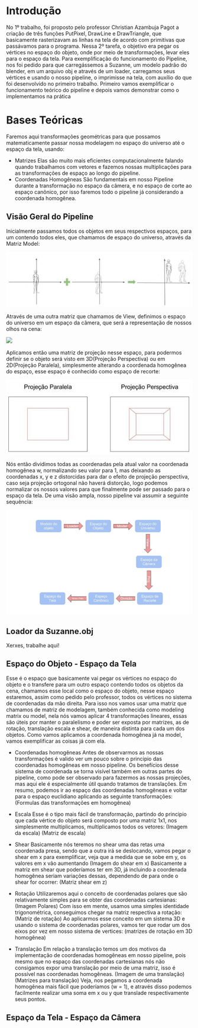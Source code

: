 # Introdução
No 1º trabalho, foi proposto pelo professor Christian Azambuja Pagot a criação de três funções PutPixel, DrawLine e DrawTriangle, que basicamente rasterizavam as linhas na tela de acordo com primitivas que passávamos para o programa.
Nessa 2º tarefa, o objetivo era pegar os vértices no espaço do objeto, onde por meio de transformações, levar eles para o espaço da tela. Para exemplificação do funcionamento do Pipeline, nos foi pedido para que carregássemos a Suzanne, um modelo padrão do blender, em um arquivo obj e através de um loader, carregamos seus vértices e usando o nosso pipeline, o imprimisse na tela, com auxílio do que foi desenvolvido no primeiro trabalho.
Primeiro vamos exemplificar o funcionamento teórico do pipeline e depois vamos demonstrar como o implementamos na prática

# Bases Teóricas
Faremos aqui transformações geométricas para que possamos matematicamente passar nossa modelagem no espaço do universo até o espaço da tela, usando:

 - Matrizes
Elas são muito mais eficientes computacionalmente falando quando trabalhamos com vetores e fazemos nossas multiplicações para as transformações de espaço ao longo do pipeline.
 - Coordenadas Homogêneas
São fundamentais em nosso Pipeline durante a transformação no espaço da câmera, e no espaço de corte ao espaço canônico, por isso faremos todo o pipeline já considerando a coordenada homogênea.

## Visão Geral do Pipeline

Inicialmente passamos todos os objetos em seus respectivos espaços, para um contendo todos eles, que chamamos de espaço do universo, através da Matriz Model:

<img src="https://github.com/douglasliralima/PIpelineGrafico/blob/master/Imagens/Imagem%20do%20objeto-universo.jpg">

Através de uma outra matriz que chamamos de View, definimos o espaço do universo em um espaço da câmera, que será a representação de nossos olhos na cena:

<img src="https://github.com/douglasliralima/PIpelineGrafico/blob/master/Imagens/Imagem%20da%20c%C3%A2mera%20nos%20personagens.jpg">

Aplicamos então uma matriz de projeção nesse espaço, para podermos definir se o objeto será visto em 3D(Projeção Perspectiva) ou em 2D(Projeção Paralela), simplesmente alterando a coordenada homogênea do espaço, esse espaço é conhecido como espaço de recorte:

<img src="https://github.com/douglasliralima/PIpelineGrafico/blob/master/Imagens/Imagem%20da%20diferen%C3%A7a%20de%20proje%C3%A7%C3%A3o.jpg">

Nós então dividimos todas as coordenadas pela atual valor na coordenada homogênea w, normalizando seu valor para 1, mas deixando as coordenadas x, y e z distorcidas para dar o efeito de projeção perspectiva, caso seja projeção ortogonal não haverá distorção, logo podemos normalizar os nossos valores para que finalmente pode ser passado para o espaço da tela.
De uma visão ampla, nosso pipeline vai assumir a seguinte sequência:

<img src="https://github.com/douglasliralima/PIpelineGrafico/blob/master/Imagens/Imagem%20do%20pipeline%20completo.jpg">

## Loador da Suzanne.obj 
Xerxes, trabalhe aqui!

## Espaço do Objeto - Espaço da Tela
Esse é o espaço que basicamente vai pegar os vértices no espaço do objeto e o transfere para um outro espaço contendo todos os objetos da cena, chamamos esse local como o espaço do objeto, nesse espaço estaremos, assim como pedido pelo professor, todos os vértices no sistema de coordenadas da mão direita.
Para isso nos vamos usar uma matriz que chamamos de matriz de modelagem, também conhecida como modeling matrix ou model, nela nós vamos aplicar 4 transformações lineares, essas são úteis por manter o paralelismo e poder ser exposta por matrizes, as de rotação, translação escala e shear, de maneira distinta para cada um dos objetos.
Como vamos aplicamos a coordenada homogênea já na model, vamos exemplificar as coisas já com ela.

 - Coordenadas homogêneas
Antes de observarmos as nossas transformações é valido ver um pouco sobre o principio das coordenadas homogêneas em nosso pipeline.
Os benefícios desse sistema de coordenada se torna visível também em outras partes do pipeline, como pode ser observado para fazermos as nossas projeções, mas aqui ele é especialmente útil quando tratamos de translações.
Em resumo, podemos ir ao espaço das coordenadas homogêneas e voltar para o espaço euclidiano aplicando as seguinte transformações:
		(Formulas das transformações em homogênea)

 - Escala
Esse é o tipo mais fácil de transformação, partindo do principio que cada vértice do objeto será composto por uma matriz 1x1, nos simplesmente multiplicamos, multiplicamos todos os vetores:
				(Imagem da escala)
				(Matriz de escala)
				
 - Shear
Basicamente nós teremos no shear uma das retas uma coordenada presa, sendo que a outra irá se deslocando, vamos pegar o shear em x para exemplificar, veja que a medida que se sobe em y, os valores em x vão aumentando
			(Imagem do shear em x)
Basicamente a matriz em shear que poderíamos ter em 3D, já incluindo a coordenada homogênea seriam variações dessas, dependendo de para onde o shear for ocorrer:
			(Matriz shear em z)
 - Rotação
Utilizaremos aqui o conceito de coordenadas polares que são relativamente simples para se obter das coordenadas cartesianas:
		(Imagem Polares)
Com isso em mente, usamos uma simples identidade trigonométrica, conseguimos chegar na matriz respectiva a rotação:
		(Matriz de rotação)
Ao aplicarmos esse conceito em um sistema 3D e usando o sistema de coordenadas polares, vamos ter que rodar um dos eixos por vez em nosso sistema de vertices:
		(matrizes de rotação em 3D homogênea)

 - Translação
Em relação a translação temos um dos motivos da implementação de coordenadas homogêneas em nosso pipeline, pois mesmo que no espaço das coordenadas cartesianas nós não consigamos expor uma translação por meio de uma matriz, isso é possível nas coordenadas homogêneas.
			(Imagem de uma translação)
			(Matrizes para translação)
Veja, nos pegamos a coordenada homogênea mais fácil que poderíamos (w = 1), e através disso podemos facilmente realizar uma soma em x ou y que translade respectivamente seus pontos.

## Espaço da Tela - Espaço da Câmera

